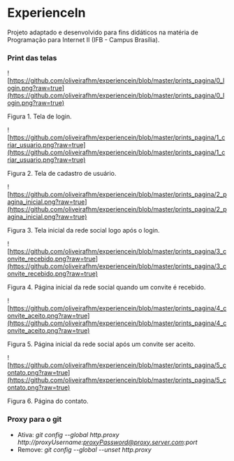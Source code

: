 # ExperienceIn
Projeto adaptado e desenvolvido para fins didáticos na matéria de Programação para Internet II (IFB - Campus Brasília).

### Print das telas

  ![https://github.com/oliveirafhm/experiencein/blob/master/prints_pagina/0_login.png?raw=true](https://github.com/oliveirafhm/experiencein/blob/master/prints_pagina/0_login.png?raw=true)

  Figura 1. Tela de login.

  ![https://github.com/oliveirafhm/experiencein/blob/master/prints_pagina/1_criar_usuario.png?raw=true](https://github.com/oliveirafhm/experiencein/blob/master/prints_pagina/1_criar_usuario.png?raw=true)

  Figura 2. Tela de cadastro de usuário.

  ![https://github.com/oliveirafhm/experiencein/blob/master/prints_pagina/2_pagina_inicial.png?raw=true](https://github.com/oliveirafhm/experiencein/blob/master/prints_pagina/2_pagina_inicial.png?raw=true)

  Figura 3. Tela inicial da rede social logo após o login.

  ![https://github.com/oliveirafhm/experiencein/blob/master/prints_pagina/3_convite_recebido.png?raw=true](https://github.com/oliveirafhm/experiencein/blob/master/prints_pagina/3_convite_recebido.png?raw=true)

  Figura 4. Página inicial da rede social  quando um convite é recebido.

  ![https://github.com/oliveirafhm/experiencein/blob/master/prints_pagina/4_convite_aceito.png?raw=true](https://github.com/oliveirafhm/experiencein/blob/master/prints_pagina/4_convite_aceito.png?raw=true)

  Figura 5. Página inicial da rede social após um convite ser aceito.

  ![https://github.com/oliveirafhm/experiencein/blob/master/prints_pagina/5_contato.png?raw=true](https://github.com/oliveirafhm/experiencein/blob/master/prints_pagina/5_contato.png?raw=true)

  Figura 6. Página do contato.

### Proxy para o git
- Ativa: _git config --global http.proxy http://proxyUsername:proxyPassword@proxy.server.com:port_
- Remove: _git config --global --unset http.proxy_
